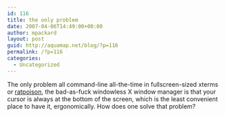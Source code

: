 ```yaml
---
id: 116
title: the only problem
date: 2007-04-06T14:49:00+00:00
author: mpackard
layout: post
guid: http://aquamap.net/blog/?p=116
permalink: /?p=116
categories:
  - Uncategorized
---
```

The only problem all command-line all-the-time in fullscreen-sized xterms or [ratpoison](http://ratpoison.sourceforge.net/), the bad-as-fuck windowless X window manager is that your cursor is always at the bottom of the screen, which is the least convenient place to have it, ergonomically. How does one solve that problem?